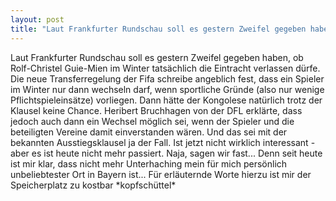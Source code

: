 ```yaml
---
layout: post
title: "Laut Frankfurter Rundschau soll es gestern Zweifel gegeben haben, ob Rolf-Christel Guie-Mien im Winter tatsächlich die Eintracht verlassen dürfe."
---
```


Laut Frankfurter Rundschau soll es gestern Zweifel gegeben haben, ob Rolf-Christel Guie-Mien im Winter tatsächlich die Eintracht verlassen dürfe. Die neue Transferregelung der Fifa schreibe angeblich fest, dass ein Spieler im Winter nur dann wechseln darf, wenn sportliche Gründe (also nur wenige Pflichtspieleinsätze) vorliegen. Dann hätte der Kongolese natürlich trotz der Klausel keine Chance. Heribert Bruchhagen von der DFL erklärte, dass jedoch auch dann ein Wechsel möglich sei, wenn der Spieler und die beteiligten Vereine damit einverstanden wären. Und das sei mit der bekannten Ausstiegsklausel ja der Fall. Ist jetzt nicht wirklich interessant - aber es ist heute nicht mehr passiert. Naja, sagen wir fast... Denn seit heute ist mir klar, dass nicht mehr Unterhaching mein für mich persönlich unbeliebtester Ort in Bayern ist... Für erläuternde Worte hierzu ist mir der Speicherplatz zu kostbar \*kopfschüttel\*
